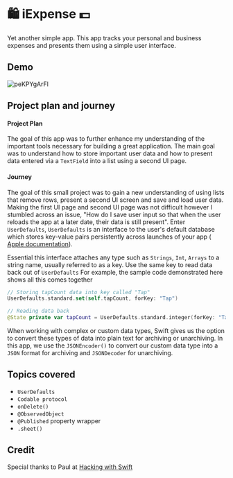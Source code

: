 # 🛍 iExpense 💵
Yet another simple app. This app tracks your personal and business expenses and presents them using a simple user interface.

## Demo 
![peKPYgArFl](https://user-images.githubusercontent.com/64978825/88048001-750c9a00-cb4a-11ea-9cc0-e97bede66ea6.gif)

## Project plan and journey
#### Project Plan
The goal of this app was to further enhance my understanding of the important tools necessary for building a great application. The main goal was to understand how to store important user data and how to present data entered via a `TextField` into a list using a second UI page.

#### Journey
The goal of this small project was to gain a new understanding of using lists that remove rows, present a second UI screen and save and load user data. Making the first UI page and second UI page was not difficult however I stumbled across an issue, "How do I save user input so that when the user reloads the app at a later date, their data is still present". Enter `UserDefaults`, `UserDefaults` is an interface to the user's default database which stores key-value pairs persistently across launches of your app ( [Apple documentation](https://developer.apple.com/documentation/foundation/userdefaults)).

Essential this interface attaches any type such as `Strings`, `Int`, `Arrays`  to a string name, usually referred to as a key. Use the same key to read data back out of `UserDefaults`
For example, the sample code demonstrated here shows all this comes together 
```Swift
// Storing tapCount data into key called "Tap"
UserDefaults.standard.set(self.tapCount, forKey: "Tap")

// Reading data back
@State private var tapCount = UserDefaults.standard.integer(forKey: "Tap")
```
When working with complex or custom data types, Swift gives us the option to convert these types of data into plain text for archiving or unarchiving. In this app, we use the `JSONEncoder()` to convert our custom data type into a `JSON` format for archiving and `JSONDecoder` for unarchiving. 

## Topics covered
- `UserDefaults`
- `Codable protocol`
- `onDelete()`
- `@ObservedObject`
- `@Published` property wrapper
- `.sheet()`

## Credit
Special thanks to Paul at [Hacking with Swift](https://www.hackingwithswift.com/100/swiftui)


